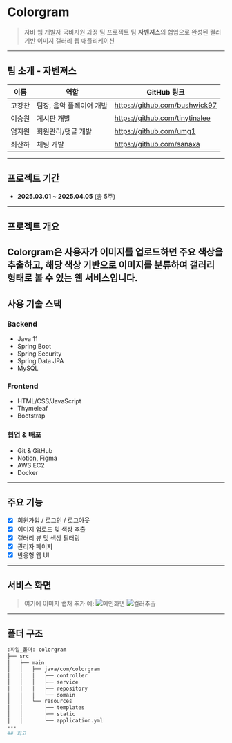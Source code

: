 # Colorgram
> 자바 웹 개발자 국비지원 과정 팀 프로젝트
> 팀 **자벤져스**의 협업으로 완성된 컬러 기반 이미지 갤러리 웹 애플리케이션
---
## 팀 소개 - 자벤져스
|  이름  |          역할            |          GitHub 링크           |
|--------|--------------------------|--------------------------------|
| 고강찬 | 팀장, 음악 플레이어 개발 | https://github.com/bushwick97  |
| 이승원 |       게시판 개발        | https://github.com/tinytinalee |
| 엄지원 |    회원관리/댓글 개발    | https://github.com/umg1        |
| 최산하 |        체팅 개발         | https://github.com/sanaxa      |
---
## 프로젝트 기간
- **2025.03.01 ~ 2025.04.05** (총 5주)
---
## 프로젝트 개요
**Colorgram**은 사용자가 이미지를 업로드하면 주요 색상을 추출하고,
해당 색상 기반으로 이미지를 분류하여 갤러리 형태로 볼 수 있는 웹 서비스입니다.
---
## 사용 기술 스택
### Backend
- Java 11
- Spring Boot
- Spring Security
- Spring Data JPA
- MySQL
### Frontend
- HTML/CSS/JavaScript
- Thymeleaf
- Bootstrap
### 협업 & 배포
- Git & GitHub
- Notion, Figma
- AWS EC2
- Docker
---
## 주요 기능
- [x] 회원가입 / 로그인 / 로그아웃
- [x] 이미지 업로드 및 색상 추출
- [x] 갤러리 뷰 및 색상 필터링
- [x] 관리자 페이지
- [x] 반응형 웹 UI
---
## 서비스 화면
> 여기에 이미지 캡처 추가
> 예:
> ![메인화면](images/main_page.png)
> ![컬러추출](images/color_extraction.png)
---
## 폴더 구조
```bash
:파일_폴더: colorgram
├── src
│   ├── main
│   │   ├── java/com/colorgram
│   │   │   ├── controller
│   │   │   ├── service
│   │   │   ├── repository
│   │   │   └── domain
│   │   └── resources
│   │       ├── templates
│   │       ├── static
│   │       └── application.yml
---
## 회고




